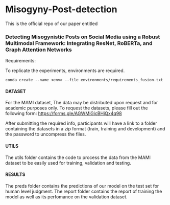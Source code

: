 # Misogyny-Post-detection

This is the official repo of our paper entitled 

### Detecting Misogynistic Posts on Social Media using a Robust Multimodal Framework: Integrating ResNet, RoBERTa, and Graph Attention Networks 

Requirements:

To replicate the experiments,  environments are required.

```conda create --name <env> --file environments/requirements_fusion.txt```

#### DATASET
For the MAMI dataset, The data may be distributed upon request and for academic purposes only. To request the datasets, please fill out the following form: https://forms.gle/AGWMiGicBHiQx4q98

After submitting the required info, participants will have a link to a folder containing the datasets in a zip format (train, training and development) and the password to uncompress the files.

#### UTILS

The utils folder contains the code to process the data from the MAMI dataset to be easily used for training, validation and testing.

#### RESULTS

The preds folder contains the predictions of our model on the test set for human level judgment.
The report folder contains the report of training the model as well as its perfomance on the validation dataset.

